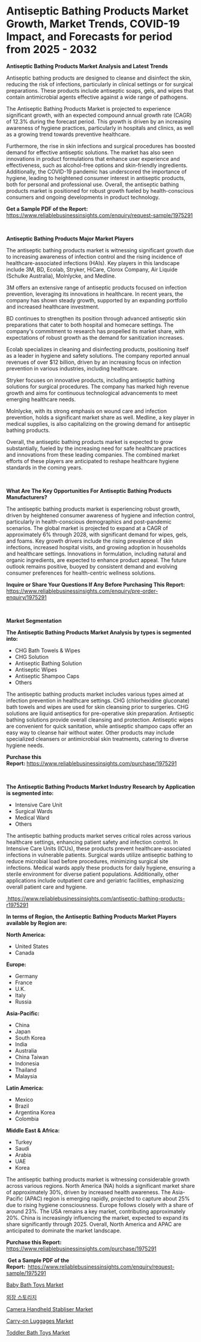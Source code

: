 <p><h1>Antiseptic Bathing Products Market Growth, Market Trends, COVID-19 Impact, and Forecasts for period from 2025 - 2032</h1></p><p><strong>Antiseptic Bathing Products Market Analysis and Latest Trends</strong></p>
<p><p>Antiseptic bathing products are designed to cleanse and disinfect the skin, reducing the risk of infections, particularly in clinical settings or for surgical preparations. These products include antiseptic soaps, gels, and wipes that contain antimicrobial agents effective against a wide range of pathogens. </p><p>The Antiseptic Bathing Products Market is projected to experience significant growth, with an expected compound annual growth rate (CAGR) of 12.3% during the forecast period. This growth is driven by an increasing awareness of hygiene practices, particularly in hospitals and clinics, as well as a growing trend towards preventive healthcare. </p><p>Furthermore, the rise in skin infections and surgical procedures has boosted demand for effective antiseptic solutions. The market has also seen innovations in product formulations that enhance user experience and effectiveness, such as alcohol-free options and skin-friendly ingredients. Additionally, the COVID-19 pandemic has underscored the importance of hygiene, leading to heightened consumer interest in antiseptic products, both for personal and professional use. Overall, the antiseptic bathing products market is positioned for robust growth fueled by health-conscious consumers and ongoing developments in product technology.</p></p>
<p><strong>Get a Sample PDF of the Report:&nbsp;</strong> <a href="https://www.reliablebusinessinsights.com/enquiry/request-sample/1975291?utm_campaign=97&utm_medium=2&utm_source=Github&utm_content=ia&utm_term=06042025&utm_id=antiseptic-bathing-products">https://www.reliablebusinessinsights.com/enquiry/request-sample/1975291</a></p>
<p>&nbsp;</p>
<p><strong>Antiseptic Bathing Products Major Market Players</strong></p>
<p><p>The antiseptic bathing products market is witnessing significant growth due to increasing awareness of infection control and the rising incidence of healthcare-associated infections (HAIs). Key players in this landscape include 3M, BD, Ecolab, Stryker, HiCare, Clorox Company, Air Liquide (Schulke Australia), Molnlycke, and Medline. </p><p>3M offers an extensive range of antiseptic products focused on infection prevention, leveraging its innovations in healthcare. In recent years, the company has shown steady growth, supported by an expanding portfolio and increased healthcare investment.</p><p>BD continues to strengthen its position through advanced antiseptic skin preparations that cater to both hospital and homecare settings. The company's commitment to research has propelled its market share, with expectations of robust growth as the demand for sanitization increases.</p><p>Ecolab specializes in cleaning and disinfecting products, positioning itself as a leader in hygiene and safety solutions. The company reported annual revenues of over $12 billion, driven by an increasing focus on infection prevention in various industries, including healthcare.</p><p>Stryker focuses on innovative products, including antiseptic bathing solutions for surgical procedures. The company has marked high revenue growth and aims for continuous technological advancements to meet emerging healthcare needs.</p><p>Molnlycke, with its strong emphasis on wound care and infection prevention, holds a significant market share as well. Medline, a key player in medical supplies, is also capitalizing on the growing demand for antiseptic bathing products.</p><p>Overall, the antiseptic bathing products market is expected to grow substantially, fueled by the increasing need for safe healthcare practices and innovations from these leading companies. The combined market efforts of these players are anticipated to reshape healthcare hygiene standards in the coming years.</p></p>
<p>&nbsp;</p>
<p><strong>What Are The Key Opportunities For Antiseptic Bathing Products Manufacturers?</strong></p>
<p><p>The antiseptic bathing products market is experiencing robust growth, driven by heightened consumer awareness of hygiene and infection control, particularly in health-conscious demographics and post-pandemic scenarios. The global market is projected to expand at a CAGR of approximately 6% through 2028, with significant demand for wipes, gels, and foams. Key growth drivers include the rising prevalence of skin infections, increased hospital visits, and growing adoption in households and healthcare settings. Innovations in formulation, including natural and organic ingredients, are expected to enhance product appeal. The future outlook remains positive, buoyed by consistent demand and evolving consumer preferences for health-centric wellness solutions.</p></p>
<p><strong>Inquire or Share Your Questions If Any Before Purchasing This Report:</strong> <a href="https://www.reliablebusinessinsights.com/enquiry/pre-order-enquiry/1975291?utm_campaign=97&utm_medium=2&utm_source=Github&utm_content=ia&utm_term=06042025&utm_id=antiseptic-bathing-products">https://www.reliablebusinessinsights.com/enquiry/pre-order-enquiry/1975291</a></p>
<p>&nbsp;</p>
<p><strong>Market Segmentation</strong></p>
<p><strong>The Antiseptic Bathing Products Market Analysis by types is segmented into:</strong></p>
<p><ul><li>CHG Bath Towels & Wipes</li><li>CHG Solution</li><li>Antiseptic Bathing Solution</li><li>Antiseptic Wipes</li><li>Antiseptic Shampoo Caps</li><li>Others</li></ul></p>
<p><p>The antiseptic bathing products market includes various types aimed at infection prevention in healthcare settings. CHG (chlorhexidine gluconate) bath towels and wipes are used for skin cleansing prior to surgeries. CHG solutions are liquid antiseptics for pre-operative skin preparation. Antiseptic bathing solutions provide overall cleansing and protection. Antiseptic wipes are convenient for quick sanitation, while antiseptic shampoo caps offer an easy way to cleanse hair without water. Other products may include specialized cleansers or antimicrobial skin treatments, catering to diverse hygiene needs.</p></p>
<p><strong>Purchase this Report:&nbsp;</strong><a href="https://www.reliablebusinessinsights.com/purchase/1975291?utm_campaign=97&utm_medium=2&utm_source=Github&utm_content=ia&utm_term=06042025&utm_id=antiseptic-bathing-products">https://www.reliablebusinessinsights.com/purchase/1975291</a></p>
<p>&nbsp;</p>
<p><strong>The Antiseptic Bathing Products Market Industry Research by Application is segmented into:</strong></p>
<p><ul><li>Intensive Care Unit</li><li>Surgical Wards</li><li>Medical Ward</li><li>Others</li></ul></p>
<p><p>The antiseptic bathing products market serves critical roles across various healthcare settings, enhancing patient safety and infection control. In Intensive Care Units (ICUs), these products prevent healthcare-associated infections in vulnerable patients. Surgical wards utilize antiseptic bathing to reduce microbial load before procedures, minimizing surgical site infections. Medical wards apply these products for daily hygiene, ensuring a sterile environment for diverse patient populations. Additionally, other applications include outpatient care and geriatric facilities, emphasizing overall patient care and hygiene.</p></p>
<p><a href="https://www.reliablebusinessinsights.com/antiseptic-bathing-products-r1975291?utm_campaign=97&utm_medium=2&utm_source=Github&utm_content=ia&utm_term=06042025&utm_id=antiseptic-bathing-products">&nbsp;https://www.reliablebusinessinsights.com/antiseptic-bathing-products-r1975291</a></p>
<p><strong>In terms of Region, the Antiseptic Bathing Products Market Players available by Region are:</strong></p>
<p>
    <p> <strong> North America: </strong>
        <ul>
            <li>United States</li>
            <li>Canada</li>
        </ul>
        </p> 
    <p> <strong> Europe: </strong>
        <ul>
            <li>Germany</li>
            <li>France</li>
            <li>U.K.</li>
            <li>Italy</li>
            <li>Russia</li>
        </ul>
        </p> 
    <p> <strong> Asia-Pacific: </strong>
        <ul>
            <li>China</li>
            <li>Japan</li>
            <li>South Korea</li>
            <li>India</li>
            <li>Australia</li>
            <li>China Taiwan</li>
            <li>Indonesia</li>
            <li>Thailand</li>
            <li>Malaysia</li>
        </ul>
        </p> 
    <p> <strong> Latin America: </strong>
        <ul>
            <li>Mexico</li>
            <li>Brazil</li>
            <li>Argentina Korea</li>
            <li>Colombia</li>
        </ul>
        </p> 
    <p> <strong> Middle East & Africa: </strong>
        <ul>
            <li>Turkey</li>
            <li>Saudi</li>
            <li>Arabia</li>
            <li>UAE</li>
            <li>Korea</li>
        </ul>
    </p>
    </p>
<p><p>The antiseptic bathing products market is witnessing considerable growth across various regions. North America (NA) holds a significant market share of approximately 30%, driven by increased health awareness. The Asia-Pacific (APAC) region is emerging rapidly, projected to capture about 25% due to rising hygiene consciousness. Europe follows closely with a share of around 23%. The USA remains a key market, contributing approximately 20%. China is increasingly influencing the market, expected to expand its share significantly through 2025. Overall, North America and APAC are anticipated to dominate the market landscape.</p></p>
<p><strong>Purchase this Report: </strong><a href="https://www.reliablebusinessinsights.com/purchase/1975291?utm_campaign=97&utm_medium=2&utm_source=Github&utm_content=ia&utm_term=06042025&utm_id=antiseptic-bathing-products">https://www.reliablebusinessinsights.com/purchase/1975291</a></p>
<p>&nbsp;<strong>Get a Sample PDF of the Report:&nbsp;&nbsp;</strong><a href="https://www.reliablebusinessinsights.com/enquiry/request-sample/1975291?utm_campaign=97&utm_medium=2&utm_source=Github&utm_content=ia&utm_term=06042025&utm_id=antiseptic-bathing-products">https://www.reliablebusinessinsights.com/enquiry/request-sample/1975291</a></p>
<p><strong></strong></p>
<p><p><a href="https://github.com/gummaarmel83/Market-Research-Report-List-1/blob/main/baby-bath-toys-market.md?utm_campaign=97&utm_medium=2&utm_source=Github&utm_content=ia&utm_term=06042025&utm_id=antiseptic-bathing-products">Baby Bath Toys Market</a></p><p><a href="https://github.com/sougarounis/Market-Research-Report-List-7/blob/main/379641152182.md?utm_campaign=97&utm_medium=2&utm_source=Github&utm_content=ia&utm_term=06042025&utm_id=antiseptic-bathing-products">외장 스토리지</a></p><p><a href="https://github.com/uldularido/Market-Research-Report-List-1/blob/main/camera-handheld-stabliser-market.md?utm_campaign=97&utm_medium=2&utm_source=Github&utm_content=ia&utm_term=06042025&utm_id=antiseptic-bathing-products">Camera Handheld Stabliser Market</a></p><p><a href="https://github.com/widlerumland/Market-Research-Report-List-1/blob/main/carry-on-luggages-market.md?utm_campaign=97&utm_medium=2&utm_source=Github&utm_content=ia&utm_term=06042025&utm_id=antiseptic-bathing-products">Carry-on Luggages Market</a></p><p><a href="https://github.com/akitamegge65/Market-Research-Report-List-1/blob/main/toddler-bath-toys-market.md?utm_campaign=97&utm_medium=2&utm_source=Github&utm_content=ia&utm_term=06042025&utm_id=antiseptic-bathing-products">Toddler Bath Toys Market</a></p></p>